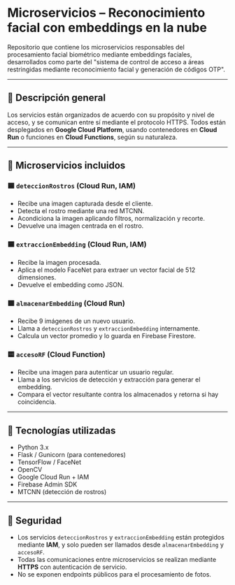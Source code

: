 # Microservicios – Reconocimiento facial con embeddings en la nube

Repositorio que contiene los microservicios responsables del procesamiento facial biométrico mediante embeddings faciales, desarrollados como parte del "sistema de control de acceso a áreas restringidas mediante reconocimiento facial y generación de códigos OTP".

---

## 📄 Descripción general

Los servicios están organizados de acuerdo con su propósito y nivel de acceso, y se comunican entre sí mediante el protocolo HTTPS.
Todos están desplegados en **Google Cloud Platform**, usando contenedores en **Cloud Run** o funciones en **Cloud Functions**, según su naturaleza.

---

## 🔧 Microservicios incluidos

### 🟦 `deteccionRostros` (Cloud Run, IAM)

- Recibe una imagen capturada desde el cliente.
- Detecta el rostro mediante una red MTCNN.
- Acondiciona la imagen aplicando filtros, normalización y recorte.
- Devuelve una imagen centrada en el rostro.

### 🟦 `extraccionEmbedding` (Cloud Run, IAM)

- Recibe la imagen procesada.
- Aplica el modelo FaceNet para extraer un vector facial de 512 dimensiones.
- Devuelve el embedding como JSON.

### 🟩 `almacenarEmbedding` (Cloud Run)

- Recibe 9 imágenes de un nuevo usuario.
- Llama a `deteccionRostros` y `extraccionEmbedding` internamente.
- Calcula un vector promedio y lo guarda en Firebase Firestore.

### 🟨 `accesoRF` (Cloud Function)

- Recibe una imagen para autenticar un usuario regular.
- Llama a los servicios de detección y extracción para generar el embedding.
- Compara el vector resultante contra los almacenados y retorna si hay coincidencia.

---

## 🧠 Tecnologías utilizadas

- Python 3.x  
- Flask / Gunicorn (para contenedores)  
- TensorFlow / FaceNet  
- OpenCV  
- Google Cloud Run + IAM  
- Firebase Admin SDK  
- MTCNN (detección de rostros)

---

## 🔐 Seguridad

- Los servicios `deteccionRostros` y `extraccionEmbedding` están protegidos mediante **IAM**, y solo pueden ser llamados desde `almacenarEmbedding` y `accesoRF`.
- Todas las comunicaciones entre microservicios se realizan mediante **HTTPS** con autenticación de servicio.
- No se exponen endpoints públicos para el procesamiento de fotos.
